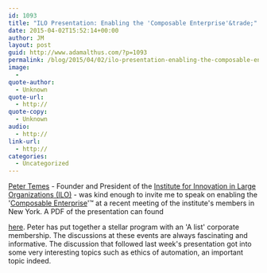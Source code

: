 ```yaml
---
id: 1093
title: "ILO Presentation: Enabling the 'Composable Enterprise'&trade;"
date: 2015-04-02T15:52:14+00:00
author: JM
layout: post
guid: http://www.adamalthus.com/?p=1093
permalink: /blog/2015/04/02/ilo-presentation-enabling-the-composable-enterprise/
image:
  - 
quote-author:
  - Unknown
quote-url:
  - http://
quote-copy:
  - Unknown
audio:
  - http://
link-url:
  - http://
categories:
  - Uncategorized
---
```

<a href="http://www.linkedin.com/pub/peter-temes/2/588/170/en" target="_blank">Peter Temes</a> - Founder and President of the <a href="http://www.iloinstitute.org/" target="_blank">Institute for Innovation in Large Organizations (ILO)</a> - was kind enough to invite me to speak on enabling the '[Composable Enterprise](http://www.adamalthus.com/blog/2013/04/04/the-composable-enterprise/ "The Composable Enterprise™")'&trade; at a recent meeting of the institute's members in New York. <!--more--> A PDF of the presentation can found 

<a href="http://www.adamalthus.com/wp-content/uploads/2015/04/Enabling-The-Composable-Enterprise-ILO.pdf" target="_blank">here</a>. Peter has put together a stellar program with an 'A list' corporate membership. The discussions at these events are always fascinating and informative. The discussion that followed last week's presentation got into some very interesting topics such as ethics of automation, an important topic indeed.